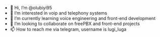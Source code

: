 - 👋 Hi, I’m @olubiyi95
- 👀 I’m interested in voip and telephony systems
- 🌱 I’m currently learning voice engineering and front-end development
- 💞️ I’m looking to collaborate on freePBX and front-end projects 
- 📫 How to reach me via telegram, username is lugi_luga

<!---
olubiyi95/olubiyi95 is a ✨ special ✨ repository because its `README.md` (this file) appears on your GitHub profile.
You can click the Preview link to take a look at your changes.
--->
